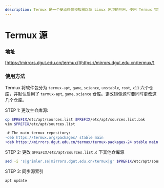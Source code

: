 ```yaml
---
description: Termux 是一个安卓终端模拟器以及 Linux 环境的应用，使用 Termux 完全不需要设置任何东西或者 root 。一个最小系统会自动安装好 —— 并且接下来的包可以通过 APT 包管理器安装。
---
```


# Termux 源

### 地址 

[https://mirrors.dgut.edu.cn/termux/](https://mirrors.dgut.edu.cn/termux/)

### 使用方法

Termux 将软件包分为 `termux-apt`, `game`, `science`, `unstable`, `root`, `x11` 六个仓库，并默认启用了 `termux-apt`, `game`, `science` 仓库。更改镜像源时要同时更改这几个仓库。

STEP 1: 更改主仓库源: 

```bash
cp $PREFIX/etc/apt/sources.list $PREFIX/etc/apt/sources.list.bak
vim $PREFIX/etc/apt/sources.list
```

```diff
 # The main termux repository:
-deb https://termux.org/packages/ stable main
+deb https://mirrors.dgut.edu.cn/termux/termux-packages-24 stable main
```

STEP 2: 更改 `$PREFIX/etc/apt/sources.list.d` 下其他仓库源

```bash
sed -i 's|grimler.se|mirrors.dgut.edu.cn/termux|g' $PREFIX/etc/apt/sources.list.d/*.list
```

STEP 3: 同步源索引

```bash
apt update
```
